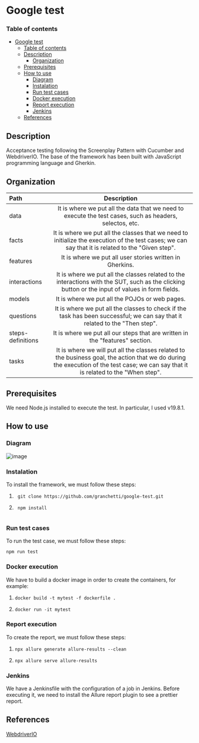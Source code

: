 # Google test


### Table of contents

- [Google test](#google-test)
    - [Table of contents](#table-of-contents)
  - [Description](#description)
    - [Organization](#organization)
  - [Prerequisites](#prerequisites)
  - [How to use](#how-to-use)
    - [Diagram](#diagram)
    - [Instalation](#instalation)
    - [Run test cases](#run-test-cases)
    - [Docker execution](#docker-execution)
    - [Report execution](#report-execution)
    - [Jenkins](#jenkins)
  - [References](#references)


## Description

Acceptance testing following the Screenplay Pattern with Cucumber and WebdriverIO. The base of the framework has been built with JavaScript programming language and Gherkin.


## Organization

| Path | Description |
| :--- | :---: |
| data | It is where we put all the data that we need to execute the test cases, such as headers, selectos, etc. |
| facts | It is where we put all the classes that we need to initialize the execution of the test cases; we can say that it is related to the "Given step". |
| features | It is where we put all user stories written in Gherkins. |
| interactions | It is where we put all the classes related to the interactions with the SUT, such as  the clicking button or the input of values in form fields. |
| models | It is where we put all the POJOs or web pages. |
| questions | It is where we put all the classes to check if the task has been successful; we can say that it related to the "Then step". |
| steps-definitions | It is where we put all our steps that are written in the "features" section. |
| tasks | It is where we will put all the classes related to the business goal, the action that we do during the execution of the test case; we can say that it is related to the "When step". |


## Prerequisites

We need Node.js installed to execute the test. In particular, I used v19.8.1.


## How to use 


### Diagram
         
![image](https://drive.google.com/uc?export=view&id=1_iQV28qtIA___yy2scgtBaynSqaVS07I)


### Instalation

To install the framework, we must follow these steps:   

1. ``` 
    git clone https://github.com/granchetti/google-test.git
2. ```
    npm install
    
### Run test cases 

To run the test case, we must follow these steps:

```
npm run test
```

### Docker execution

We have to build a docker image in order to create the containers, for example:

1. ``` 
   docker build -t mytest -f dockerfile .
2. ```
   docker run -it mytest 

### Report execution

To create the report, we must follow these steps:

1. ``` 
   npx allure generate allure-results --clean
2. ```
   npx allure serve allure-results

### Jenkins

We have a Jenkinsfile with the configuration of a job in Jenkins. Before executing it, we need to install the Allure report plugin to see a prettier report.


## References

[WebdriverIO](https://webdriver.io/)
